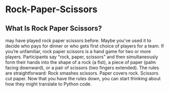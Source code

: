 # Rock-Paper-Scissors
## What Is Rock Paper Scissors?
</h1>
    may have played rock paper scissors before. Maybe you’ve used it to decide who pays for dinner or who 
    gets first choice of players for a team.
</h1>
</h1>
    If you’re unfamiliar, rock paper scissors is a hand game for two or more players.
    Participants say “rock, paper, scissors” and then simultaneously form their hands into the shape of a rock (a fist),
     a piece of paper (palm facing downward), or a pair of scissors (two fingers extended). The rules are straightforward:
</h1>
</h1>Rock smashes scissors.</h1>
</h1>Paper covers rock.</h1>
</h1>Scissors cut paper.</h1>
</h1>
Now that you have the rules down, you can start thinking about how they might translate to Python code.
</h1>